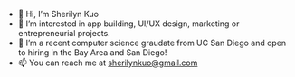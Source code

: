 - 👋 Hi, I’m Sherilyn Kuo
- 👀 I’m interested in app building, UI/UX design, marketing or entrepreneurial projects. 
- 🌱 I’m a recent computer science graudate from UC San Diego and open to hiring in the Bay Area and San Diego!
- 📫 You can reach me at [sherilynkuo@gmail.com](url)

